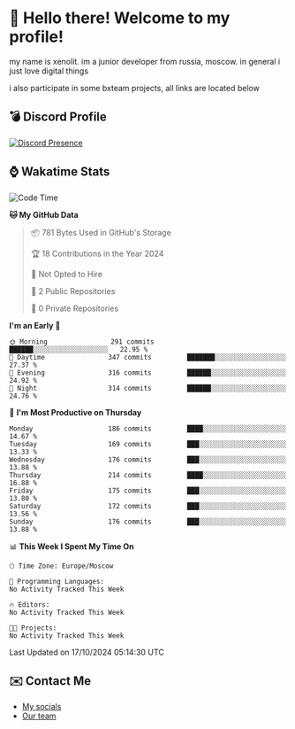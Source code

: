 # :wave: Hello there! Welcome to my profile!
my name is xenolit. im a junior developer from russia, moscow. in general i just love digital things

i also participate in some bxteam projects, all links are located below
## 💣 Discord Profile

[![Discord Presence](https://lanyard-profile-readme.vercel.app/api/982885434315120653?theme=dark&animated=true&borderRadius=30px&idleMessage=Probably%20doing%20nothing)](https://discord.com/users/982885434315120653) 

## ⌚ Wakatime Stats

<!--START_SECTION:waka-->
![Code Time](http://img.shields.io/badge/Code%20Time-30%20hrs%2027%20mins-blue)

**🐱 My GitHub Data** 

> 📦 781 Bytes Used in GitHub's Storage 
 > 
> 🏆 18 Contributions in the Year 2024
 > 
> 🚫 Not Opted to Hire
 > 
> 📜 2 Public Repositories 
 > 
> 🔑 0 Private Repositories 
 > 
**I'm an Early 🐤** 

```text
🌞 Morning                291 commits         ██████░░░░░░░░░░░░░░░░░░░   22.95 % 
🌆 Daytime                347 commits         ███████░░░░░░░░░░░░░░░░░░   27.37 % 
🌃 Evening                316 commits         ██████░░░░░░░░░░░░░░░░░░░   24.92 % 
🌙 Night                  314 commits         ██████░░░░░░░░░░░░░░░░░░░   24.76 % 
```
📅 **I'm Most Productive on Thursday** 

```text
Monday                   186 commits         ████░░░░░░░░░░░░░░░░░░░░░   14.67 % 
Tuesday                  169 commits         ███░░░░░░░░░░░░░░░░░░░░░░   13.33 % 
Wednesday                176 commits         ███░░░░░░░░░░░░░░░░░░░░░░   13.88 % 
Thursday                 214 commits         ████░░░░░░░░░░░░░░░░░░░░░   16.88 % 
Friday                   175 commits         ███░░░░░░░░░░░░░░░░░░░░░░   13.80 % 
Saturday                 172 commits         ███░░░░░░░░░░░░░░░░░░░░░░   13.56 % 
Sunday                   176 commits         ███░░░░░░░░░░░░░░░░░░░░░░   13.88 % 
```


📊 **This Week I Spent My Time On** 

```text
🕑︎ Time Zone: Europe/Moscow

💬 Programming Languages: 
No Activity Tracked This Week

🔥 Editors: 
No Activity Tracked This Week

🐱‍💻 Projects: 
No Activity Tracked This Week
```


 Last Updated on 17/10/2024 05:14:30 UTC
<!--END_SECTION:waka-->

## ✉️ Contact Me

- [My socials](https://feds.lol/xenolit)
- [Our team](https://github.com/BX-Team)
